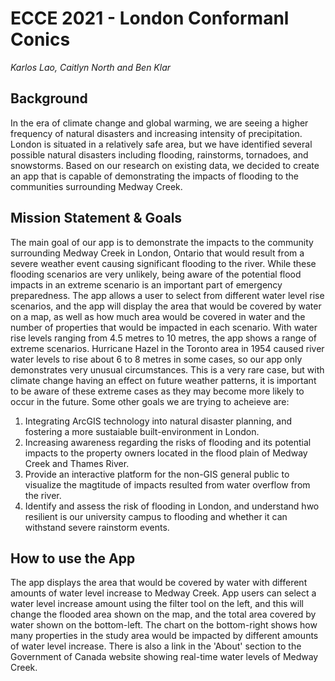 # ECCE 2021 - London Conformanl Conics
*Karlos Lao, Caitlyn North and Ben Klar*

## Background

In the era of climate change and global warming, we are seeing a higher frequency of natural disasters and increasing intensity of precipitation. London is situated in a relatively safe area, but we have identified several possible natural disasters including flooding, rainstorms, tornadoes, and snowstorms. Based on our research on existing data, we decided to create an app that is capable of demonstrating the impacts of flooding to the communities surrounding Medway Creek.


## Mission Statement & Goals

The main goal of our app is to demonstrate the impacts to the community surrounding Medway Creek in London, Ontario that would result from a severe weather event causing significant flooding to the river. While these flooding scenarios are very unlikely, being aware of the potential flood impacts in an extreme scenario is an important part of emergency preparedness. The app allows a user to select from different water level rise scenarios, and the app will display the area that would be covered by water on a map, as well as how much area would be covered in water and the number of properties that would be impacted in each scenario. With water rise levels ranging from 4.5 metres to 10 metres, the app shows a range of extreme scenarios. Hurricane Hazel in the Toronto area in 1954 caused river water levels to rise about 6 to 8 metres in some cases, so our app only demonstrates very unusual circumstances. This is a very rare case, but with climate change having an effect on future weather patterns, it is important to be aware of these extreme cases as they may become more likely to occur in the future.
Some other goals we are trying to acheieve are:
1. Integrating ArcGIS technology into natural disaster planning, and fostering a more sustaiable built-environment in London.
2. Increasing awareness regarding the risks of flooding and its potential impacts to the property owners located in the flood plain of Medway Creek and Thames River.
3. Provide an interactive platform for the non-GIS general public to visualize the magtitude of impacts resulted from water overflow from the river.
4. Identify and assess the risk of flooding in London, and understand hwo resilient is our university campus to flooding and whether it can withstand severe rainstorm events. 


## How to use the App

The app displays the area that would be covered by water with different amounts of water level increase to Medway Creek. App users can select a water level increase amount using the filter tool on the left, and this will change the flooded area shown on the map, and the total area covered by water shown on the bottom-left. The chart on the bottom-right shows how many properties in the study area would be impacted by different amounts of water level increase. There is also a link in the 'About' section to the Government of Canada website showing real-time water levels of Medway Creek.

